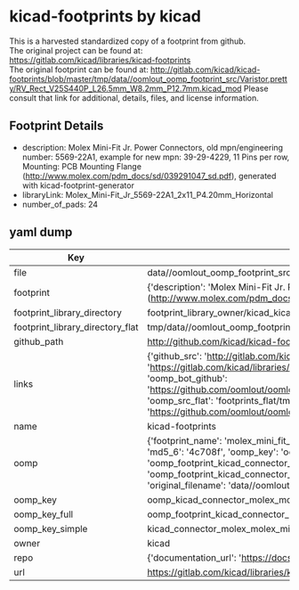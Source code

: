 # kicad-footprints by kicad  
This is a harvested standardized copy of a footprint from github.  
The original project can be found at:  
https://gitlab.com/kicad/libraries/kicad-footprints  
The original footprint can be found at:
http://gitlab.com/kicad/kicad-footprints/blob/master/tmp/data//oomlout_oomp_footprint_src/Varistor.pretty/RV_Rect_V25S440P_L26.5mm_W8.2mm_P12.7mm.kicad_mod
Please consult that link for additional, details, files, and license information.  
## Footprint Details
* description: Molex Mini-Fit Jr. Power Connectors, old mpn/engineering number: 5569-22A1, example for new mpn: 39-29-4229, 11 Pins per row, Mounting: PCB Mounting Flange (http://www.molex.com/pdm_docs/sd/039291047_sd.pdf), generated with kicad-footprint-generator  
* libraryLink: Molex_Mini-Fit_Jr_5569-22A1_2x11_P4.20mm_Horizontal  
* number_of_pads: 24  
## yaml dump  
| Key | Value |  
| --- | --- |  
| file | data//oomlout_oomp_footprint_src/kicad-footprints/Connector_Molex.pretty/Molex_Mini-Fit_Jr_5569-22A1_2x11_P4.20mm_Horizontal.kicad_mod |  
| footprint | {'description': 'Molex Mini-Fit Jr. Power Connectors, old mpn/engineering number: 5569-22A1, example for new mpn: 39-29-4229, 11 Pins per row, Mounting: PCB Mounting Flange (http://www.molex.com/pdm_docs/sd/039291047_sd.pdf), generated with kicad-footprint-generator', 'libraryLink': 'Molex_Mini-Fit_Jr_5569-22A1_2x11_P4.20mm_Horizontal', 'number_of_pads': 24} |  
| footprint_library_directory | footprint_library_owner/kicad_kicad-footprints/ |  
| footprint_library_directory_flat | tmp/data//oomlout_oomp_footprint_src/footprints_flat/kicad_connector_molex_molex_mini_fit_jr_5569_22a1_2x11_p4_20mm_horizontal/working |  
| github_path | http://github.com/kicad/kicad-footprints/blob/master/tmp/data//oomlout_oomp_footprint_src/Connector_Molex.pretty/Molex_Mini-Fit_Jr_5569-22A1_2x11_P4.20mm_Horizontal.kicad_mod |  
| links | {'github_src': 'http://gitlab.com/kicad/kicad-footprints/blob/master/tmp/data//oomlout_oomp_footprint_src/Varistor.pretty/RV_Rect_V25S440P_L26.5mm_W8.2mm_P12.7mm.kicad_mod', 'github_src_repo': 'https://gitlab.com/kicad/libraries/kicad-footprints', 'oomp_bot': 'tmp/data//oomlout_oomp_footprint_src/footprints/kicad_connector_molex_molex_mini_fit_jr_5569_22a1_2x11_p4_20mm_horizontal/working', 'oomp_bot_github': 'https://github.com/oomlout/oomlout_oomp_footprint_bot/tree/main/tmp/data//oomlout_oomp_footprint_src/footprints/kicad_connector_molex_molex_mini_fit_jr_5569_22a1_2x11_p4_20mm_horizontal/working', 'oomp_src_flat': 'footprints_flat/tmp/data//oomlout_oomp_footprint_src/footprints_flat/kicad_connector_molex_molex_mini_fit_jr_5569_22a1_2x11_p4_20mm_horizontal/working', 'oomp_src_flat_github': 'https://github.com/oomlout/oomlout_oomp_footprint_src/tree/main/tmp/data//oomlout_oomp_footprint_src/footprints_flat/kicad_connector_molex_molex_mini_fit_jr_5569_22a1_2x11_p4_20mm_horizontal/working'} |  
| name | kicad-footprints |  
| oomp | {'footprint_name': 'molex_mini_fit_jr_5569_22a1_2x11_p4_20mm_horizontal', 'library_name': 'connector_molex', 'md5': '4c708fbdd2b60c5ca0ca83e28dc63be4', 'md5_10': '4c708fbdd2', 'md5_5': '4c708', 'md5_6': '4c708f', 'oomp_key': 'oomp_kicad_connector_molex_molex_mini_fit_jr_5569_22a1_2x11_p4_20mm_horizontal', 'oomp_key_extra': 'oomp_footprint_kicad_connector_molex_molex_mini_fit_jr_5569_22a1_2x11_p4_20mm_horizontal', 'oomp_key_full': 'oomp_footprint_kicad_connector_molex_molex_mini_fit_jr_5569_22a1_2x11_p4_20mm_horizontal_4c708f', 'oomp_key_simple': 'kicad_connector_molex_molex_mini_fit_jr_5569_22a1_2x11_p4_20mm_horizontal', 'original_filename': 'data//oomlout_oomp_footprint_src/kicad-footprints/Connector_Molex.pretty/Molex_Mini-Fit_Jr_5569-22A1_2x11_P4.20mm_Horizontal.kicad_mod', 'owner_name': 'kicad'} |  
| oomp_key | oomp_kicad_connector_molex_molex_mini_fit_jr_5569_22a1_2x11_p4_20mm_horizontal |  
| oomp_key_full | oomp_footprint_kicad_connector_molex_molex_mini_fit_jr_5569_22a1_2x11_p4_20mm_horizontal |  
| oomp_key_simple | kicad_connector_molex_molex_mini_fit_jr_5569_22a1_2x11_p4_20mm_horizontal |  
| owner | kicad |  
| repo | {'documentation_url': 'https://docs.github.com/rest/repos/repos#get-a-repository', 'message': 'Not Found'} |  
| url | https://gitlab.com/kicad/libraries/kicad-footprints |  

